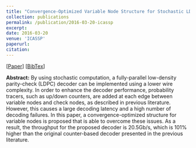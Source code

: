 ```yaml
---
title: "Convergence-Optimized Variable Node Structure for Stochastic LDPC Decoder"
collection: publications
permalink: /publication/2016-03-20-icassp
excerpt:
date: 2016-03-20
venue: 'ICASSP'
paperurl:
citation:
---
```

[[Paper](https://diwu1990.github.io/files/2016-03-20-icassp-paper.pdf)] 
[[BibTex](https://diwu1990.github.io/files/2016-03-20-icassp-paper.bib)]

__Abstract:__
By using stochastic computation, a fully-parallel low-density parity-check (LDPC) decoder can be implemented using a lower wire complexity. In order to enhance the decoder performance, probability tracers, such as up/down counters, are added at each edge between variable nodes and check nodes, as described in previous literature. However, this causes a large decoding latency and a high number of decoding failures. In this paper, a convergence-optimized structure for variable nodes is proposed that is able to overcome these issues. As a result, the throughput for the proposed decoder is 20.5Gb/s, which is 101% higher than the original counter-based decoder presented in the previous literature.